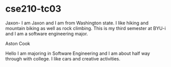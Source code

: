 # cse210-tc03


Jaxon- 
I am Jaxon and I am from Washington state. I like hiking and mountain biking as well as rock climbing. This is my third semester at BYU-i and I am a software engineering major. 

Aston Cook

Hello I am majoring in Software Engineering and I am about half way through with college.
I like cars and creative activities. 

